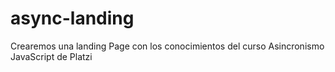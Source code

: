 # async-landing
Crearemos una landing Page con los conocimientos del curso Asincronismo JavaScript de Platzi

